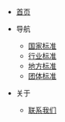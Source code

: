 
* [首页](/)


* 导航

  * [国家标准](/gb/index_gb.md)
  * [行业标准](/hb/index_hb.md)
  * [地方标准](/db/index_db.md)
  * [团体标准](/tb/index_tb.md)

* 关于
  * [联系我们](/contact.md)